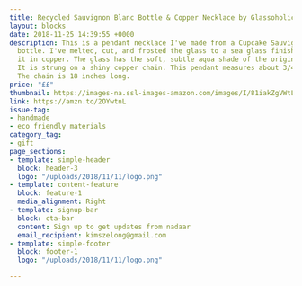 ```yaml
---
title: Recycled Sauvignon Blanc Bottle & Copper Necklace by Glassoholics
layout: blocks
date: 2018-11-25 14:39:55 +0000
description: This is a pendant necklace I've made from a Cupcake Sauvignon Blanc wine
  bottle. I've melted, cut, and frosted the glass to a sea glass finish, then framed
  it in copper. The glass has the soft, subtle aqua shade of the original bottle.
  It is strung on a shiny copper chain. This pendant measures about 3/4 by 1-1/4 inches.
  The chain is 18 inches long.
price: "££"
thumbnail: https://images-na.ssl-images-amazon.com/images/I/81iakZgVWtL._SL1500_.jpg
link: https://amzn.to/2OYwtnL
issue-tag:
- handmade
- eco friendly materials
category_tag:
- gift
page_sections:
- template: simple-header
  block: header-3
  logo: "/uploads/2018/11/11/logo.png"
- template: content-feature
  block: feature-1
  media_alignment: Right
- template: signup-bar
  block: cta-bar
  content: Sign up to get updates from nadaar
  email_recipient: kimszelong@gmail.com
- template: simple-footer
  block: footer-1
  logo: "/uploads/2018/11/11/logo.png"

---
```


